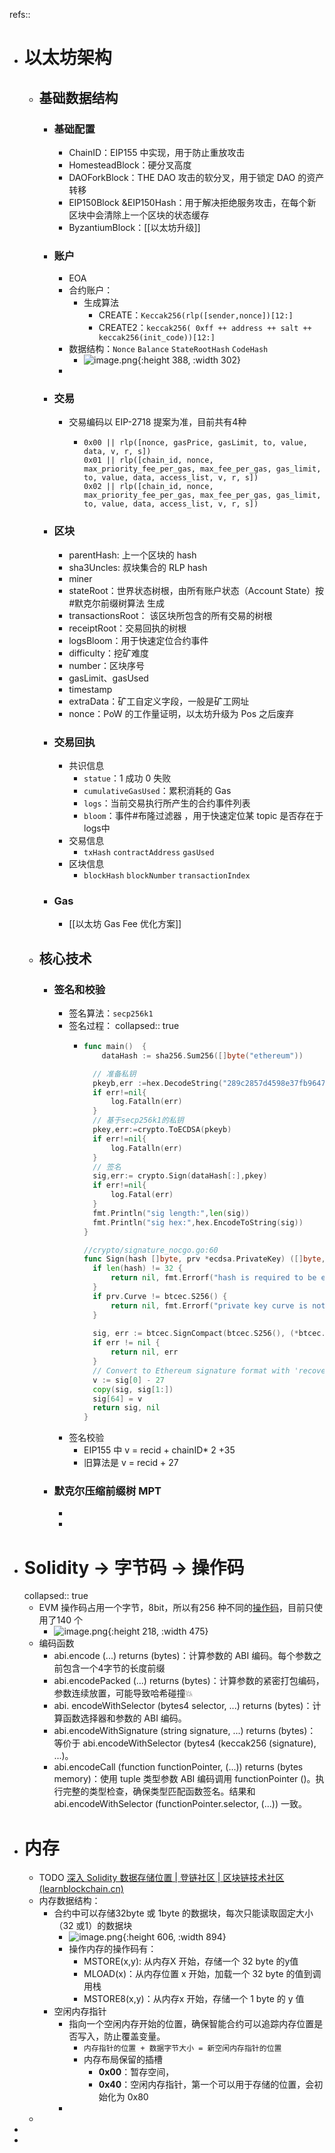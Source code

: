 refs::

- # 以太坊架构
	- ## 基础数据结构
		- ### 基础配置
			- ChainID：EIP155 中实现，用于防止重放攻击
			- HomesteadBlock：硬分叉高度
			- DAOForkBlock：THE DAO 攻击的软分叉，用于锁定 DAO 的资产转移
			- EIP150Block &EIP150Hash：用于解决拒绝服务攻击，在每个新区块中会清除上一个区块的状态缓存
			- ByzantiumBlock：[[以太坊升级]]
		- ### 账户
			- EOA
			- 合约账户：
				- 生成算法
					- CREATE：`Keccak256(rlp([sender,nonce])[12:]`
					- CREATE2：`keccak256( 0xff ++ address ++ salt ++ keccak256(init_code))[12:]`
			- 数据结构：`Nonce` `Balance` `StateRootHash` `CodeHash`
				- ![image.png](../assets/image_1709093166642_0.png){:height 388, :width 302}
			-
		- ### 交易
			- 交易编码以 EIP-2718 提案为准，目前共有4种
				- ```
				  0x00 || rlp([nonce, gasPrice, gasLimit, to, value, data, v, r, s])
				  0x01 || rlp([chain_id, nonce, max_priority_fee_per_gas, max_fee_per_gas, gas_limit, to, value, data, access_list, v, r, s])
				  0x02 || rlp([chain_id, nonce, max_priority_fee_per_gas, max_fee_per_gas, gas_limit, to, value, data, access_list, v, r, s])
				  ```
		- ### 区块
			- parentHash: 上一个区块的 hash
			- sha3Uncles: 叔块集合的 RLP hash
			- miner
			- stateRoot：世界状态树根，由所有账户状态（Account State）按 #默克尔前缀树算法 生成
			- transactionsRoot： 该区块所包含的所有交易的树根
			- receiptRoot：交易回执的树根
			- logsBloom：用于快速定位合约事件
			- difficulty：挖矿难度
			- number：区块序号
			- gasLimit、gasUsed
			- timestamp
			- extraData：矿工自定义字段，一般是矿工网址
			- nonce：PoW 的工作量证明，以太坊升级为 Pos 之后废弃
		- ### 交易回执
			- 共识信息
				- `statue`：1 成功 0 失败
				- `cumulativeGasUsed`：累积消耗的 Gas
				- `logs`：当前交易执行所产生的合约事件列表
				- `bloom`：事件#布隆过滤器 ，用于快速定位某 topic 是否存在于 logs中
			- 交易信息
				- `txHash` `contractAddress` `gasUsed`
			- 区块信息
				- `blockHash` `blockNumber` `transactionIndex`
		- ### Gas
			- [[以太坊 Gas Fee 优化方案]]
	- ## 核心技术
		- ### 签名和校验
			- 签名算法：`secp256k1`
			- 签名过程：
			  collapsed:: true
				- ```go
				  func main()  {  
				      dataHash := sha256.Sum256([]byte("ethereum"))
				  
				  	// 准备私钥
				  	pkeyb,err :=hex.DecodeString("289c2857d4598e37fb9647507e47a309d6133539bf21a8b9cb6df88fd5232032")
				  	if err!=nil{
				  		log.Fatalln(err)
				  	}
				  	// 基于secp256k1的私钥
				  	pkey,err:=crypto.ToECDSA(pkeyb)
				  	if err!=nil{
				  		log.Fatalln(err)
				  	}
				  	// 签名
				  	sig,err:= crypto.Sign(dataHash[:],pkey)
				  	if err!=nil{
				  		log.Fatal(err)
				  	}
				  	fmt.Println("sig length:",len(sig))
				  	fmt.Println("sig hex:",hex.EncodeToString(sig))
				  }	
				  
				  //crypto/signature_nocgo.go:60
				  func Sign(hash []byte, prv *ecdsa.PrivateKey) ([]byte, error) {
				  	if len(hash) != 32 {
				  		return nil, fmt.Errorf("hash is required to be exactly 32 bytes (%d)", len(hash))
				  	}
				  	if prv.Curve != btcec.S256() {
				  		return nil, fmt.Errorf("private key curve is not secp256k1")
				  	}
				    
				  	sig, err := btcec.SignCompact(btcec.S256(), (*btcec.PrivateKey)(prv), hash, false)
				  	if err != nil {
				  		return nil, err
				  	}
				  	// Convert to Ethereum signature format with 'recovery id' v at the end.
				  	v := sig[0] - 27
				  	copy(sig, sig[1:])
				  	sig[64] = v
				  	return sig, nil
				  }
				  ```
			- 签名校验
				- EIP155 中 v = recid + chainID* 2 +35
				- 旧算法是 v = recid + 27
		- ### 默克尔压缩前缀树 MPT
			-
			-
- # Solidity → 字节码 → 操作码
  collapsed:: true
	- EVM 操作码占用一个字节，8bit，所以有256 种不同的[操作码](https://ethervm.io/)，目前只使用了140 个
		- ![image.png](../assets/image_1709089873993_0.png){:height 218, :width 475}
	- 编码函数
		- abi.encode (...) returns (bytes)：计算参数的 ABI 编码。每个参数之前包含一个4字节的长度前缀
		- abi.encodePacked (...) returns (bytes)：计算参数的紧密打包编码，参数连续放置，可能导致哈希碰撞💥
		- abi. encodeWithSelector (bytes4 selector, ...) returns (bytes)：计算函数选择器和参数的 ABI 编码。
		- abi.encodeWithSignature (string signature, ...) returns (bytes)：等价于 abi.encodeWithSelector (bytes4 (keccak256 (signature), ...)。
		- abi.encodeCall (function functionPointer, (...)) returns (bytes memory)：使用 tuple 类型参数 ABI 编码调用 functionPointer ()。执行完整的类型检查，确保类型匹配函数签名。结果和 abi.encodeWithSelector (functionPointer.selector, (...)) 一致。
- # 内存
	- TODO [深入 Solidity 数据存储位置 | 登链社区 | 区块链技术社区 (learnblockchain.cn)](https://learnblockchain.cn/article/4864#calldata%E5%BC%95%E7%94%A8)
	- 内存数据结构：
		- 合约中可以存储32byte 或 1byte 的数据块，每次只能读取固定大小（32 或1）的数据块
			- ![image.png](../assets/image_1708666221119_0.png){:height 606, :width 894}
			- 操作内存的操作码有：
				- MSTORE(x,y): 从内存X 开始，存储一个 32 byte 的y值
				- MLOAD(x)：从内存位置 x 开始，加载一个 32 byte 的值到调用栈
				- MSTORE8(x,y)：从内存x 开始，存储一个 1 byte 的 y 值
		- 空闲内存指针
			- 指向一个空闲内存开始的位置，确保智能合约可以追踪内存位置是否写入，防止覆盖变量。
				- `内存指针的位置 + 数据字节大小 = 新空闲内存指针的位置`
				- 内存布局保留的插槽
					- **0x00**：暂存空间，
					- **0x40**：空闲内存指针，第一个可以用于存储的位置，会初始化为 0x80
			-
	-
-
-